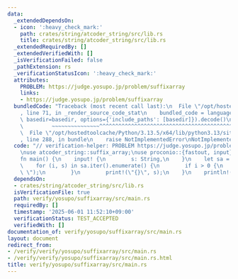 ```yaml
---
data:
  _extendedDependsOn:
  - icon: ':heavy_check_mark:'
    path: crates/string/atcoder_string/src/lib.rs
    title: crates/string/atcoder_string/src/lib.rs
  _extendedRequiredBy: []
  _extendedVerifiedWith: []
  _isVerificationFailed: false
  _pathExtension: rs
  _verificationStatusIcon: ':heavy_check_mark:'
  attributes:
    PROBLEM: https://judge.yosupo.jp/problem/suffixarray
    links:
    - https://judge.yosupo.jp/problem/suffixarray
  bundledCode: "Traceback (most recent call last):\n  File \"/opt/hostedtoolcache/Python/3.13.5/x64/lib/python3.13/site-packages/onlinejudge_verify/documentation/build.py\"\
    , line 71, in _render_source_code_stat\n    bundled_code = language.bundle(stat.path,\
    \ basedir=basedir, options={'include_paths': [basedir]}).decode()\n          \
    \         ~~~~~~~~~~~~~~~^^^^^^^^^^^^^^^^^^^^^^^^^^^^^^^^^^^^^^^^^^^^^^^^^^^^^^^^^^^^^^^^^^\n\
    \  File \"/opt/hostedtoolcache/Python/3.13.5/x64/lib/python3.13/site-packages/onlinejudge_verify/languages/rust.py\"\
    , line 288, in bundle\n    raise NotImplementedError\nNotImplementedError\n"
  code: "// verification-helper: PROBLEM https://judge.yosupo.jp/problem/suffixarray\n\
    \nuse atcoder_string::suffix_array;\nuse proconio::{fastout, input};\n\n#[fastout]\n\
    fn main() {\n    input! {\n        s: String,\n    }\n    let sa = suffix_array(&s);\n\
    \    for (i, s) in sa.iter().enumerate() {\n        if i > 0 {\n            print!(\"\
    \ \");\n        }\n        print!(\"{}\", s);\n    }\n    println!();\n}\n"
  dependsOn:
  - crates/string/atcoder_string/src/lib.rs
  isVerificationFile: true
  path: verify/yosupo/suffixarray/src/main.rs
  requiredBy: []
  timestamp: '2025-06-01 11:52:10+09:00'
  verificationStatus: TEST_ACCEPTED
  verifiedWith: []
documentation_of: verify/yosupo/suffixarray/src/main.rs
layout: document
redirect_from:
- /verify/verify/yosupo/suffixarray/src/main.rs
- /verify/verify/yosupo/suffixarray/src/main.rs.html
title: verify/yosupo/suffixarray/src/main.rs
---
```

